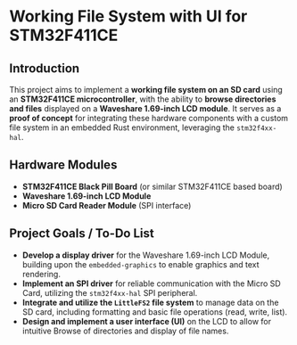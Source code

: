 # Working File System with UI for STM32F411CE

## Introduction
This project aims to implement a **working file system on an SD card** using an **STM32F411CE microcontroller**, with the ability to **browse directories and files** displayed on a **Waveshare 1.69-inch LCD module**. It serves as a **proof of concept** for integrating these hardware components with a custom file system in an embedded Rust environment, leveraging the `stm32f4xx-hal`.

## Hardware Modules
* **STM32F411CE Black Pill Board** (or similar STM32F411CE based board)
* **Waveshare 1.69-inch LCD Module**
* **Micro SD Card Reader Module** (SPI interface)

## Project Goals / To-Do List
* **Develop a display driver** for the Waveshare 1.69-inch LCD Module, building upon the `embedded-graphics` to enable graphics and text rendering.
* **Implement an SPI driver** for reliable communication with the Micro SD Card, utilizing the `stm32f4xx-hal` SPI peripheral.
* **Integrate and utilize the `LittleFS2` file system** to manage data on the SD card, including formatting and basic file operations (read, write, list).
* **Design and implement a user interface (UI)** on the LCD to allow for intuitive Browse of directories and display of file names.
